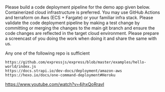 
Please build a code deployment pipeline for the demo app given below.  Containerized cloud infrastructure is preferred. You may use GitHub Actions and terraform on Aws (ECS + Fargate) or your familiar infra stack. Please validate the code deployment pipeline by making a test change by committing or merging the changes to the main git branch and ensure the code changes are reflected in the target cloud environment. Please prepare a screencast of you doing the work when doing it and share the same with us.


Any one of the following repo is sufficient

    https://github.com/expressjs/express/blob/master/examples/hello-world/index.js
    https://docs.strapi.io/dev-docs/deployment/amazon-aws
    https://hexo.io/docs/one-command-deployment#Heroku

https://www.youtube.com/watch?v=4jhxQoRravI
